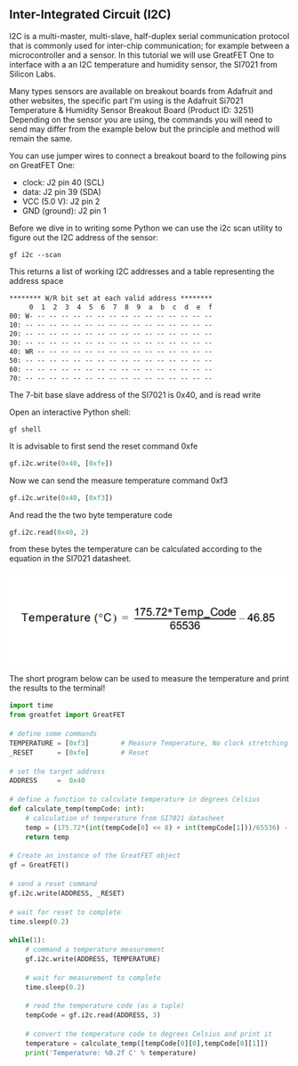 ## Inter-Integrated Circuit (I2C)

I2C is a multi-master, multi-slave, half-duplex serial communication protocol that is commonly used for
inter-chip communication; for example between a microcontroller and a sensor. In this tutorial we will use GreatFET One to interface with a
an I2C temperature and humidity sensor, the SI7021 from Silicon Labs.

Many types sensors are available on breakout boards from Adafruit and other websites, the specific part I'm using is the Adafruit Si7021 Temperature & Humidity Sensor Breakout Board
(Product ID: 3251) Depending on the sensor you are using, the commands you will need to send may differ from the example below but the principle and method will remain the same. 

You can use jumper wires to connect a breakout board to the following pins on GreatFET One:

* clock: J2 pin 40 (SCL)
* data: J2 pin 39 (SDA)
* VCC (5.0 V): J2 pin 2
* GND (ground): J2 pin 1

Before we dive in to writing some Python we can use the i2c scan utility to figure out the I2C address  of the sensor:

```terminal
gf i2c --scan
```

This returns a list of working I2C addresses and a table representing the address space

```terminal
******** W/R bit set at each valid address ********
     0  1  2  3  4  5  6  7  8  9  a  b  c  d  e  f
00: W- -- -- -- -- -- -- -- -- -- -- -- -- -- -- --
10: -- -- -- -- -- -- -- -- -- -- -- -- -- -- -- --
20: -- -- -- -- -- -- -- -- -- -- -- -- -- -- -- --
30: -- -- -- -- -- -- -- -- -- -- -- -- -- -- -- --
40: WR -- -- -- -- -- -- -- -- -- -- -- -- -- -- --
50: -- -- -- -- -- -- -- -- -- -- -- -- -- -- -- --
60: -- -- -- -- -- -- -- -- -- -- -- -- -- -- -- --
70: -- -- -- -- -- -- -- -- -- -- -- -- -- -- -- --
```
The 7-bit base slave address of the SI7021 is 0x40, and is read write

Open an interactive Python shell:

```terminal
gf shell
```
It is advisable to first send the reset command 0xfe

```python
gf.i2c.write(0x40, [0xfe])
```
Now we can send the measure temperature command 0xf3

```python
gf.i2c.write(0x40, [0xf3])
```
And read the the two byte temperature code

```python
gf.i2c.read(0x40, 2)
```

from these bytes the temperature can be calculated according to the equation in the SI7021 datasheet.

![temperature_equation](images/i2c_tutorial_equation.jpg)

The short program below can be used to measure the temperature and print the results to the terminal!

```python
import time
from greatfet import GreatFET

# define some commands
TEMPERATURE = [0xf3]		# Measure Temperature, No clock stretching
_RESET 		= [0xfe]	    # Reset

# set the target address 
ADDRESS     =  0x40

# define a function to calculate temperature in degrees Celsius
def calculate_temp(tempCode: int):
    # calculation of temperature from SI7021 datasheet
    temp = (175.72*(int(tempCode[0] << 8) + int(tempCode[1]))/65536) - 46.85
    return temp

# Create an instance of the GreatFET object
gf = GreatFET()

# send a reset command
gf.i2c.write(ADDRESS, _RESET)

# wait for reset to complete
time.sleep(0.2)

while(1):
    # command a temperature measurement
    gf.i2c.write(ADDRESS, TEMPERATURE)

    # wait for measurement to complete
    time.sleep(0.2)

    # read the temperature code (as a tuple)
    tempCode = gf.i2c.read(ADDRESS, 3)

    # convert the temperature code to degrees Celsius and print it
    temperature = calculate_temp([tempCode[0][0],tempCode[0][1]])
    print('Temperature: %0.2f C' % temperature)
```
